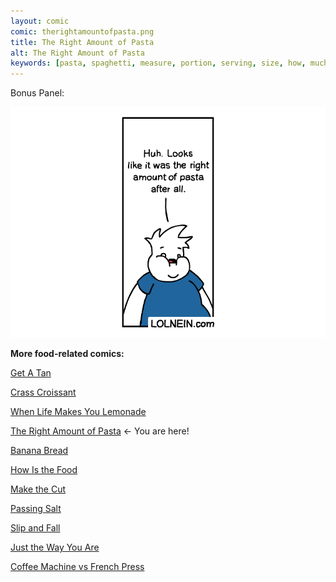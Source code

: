 ```yaml
---
layout: comic
comic: therightamountofpasta.png
title: The Right Amount of Pasta
alt: The Right Amount of Pasta
keywords: [pasta, spaghetti, measure, portion, serving, size, how, much, cooking, amount, right]
---
```


Bonus Panel:

![The Right Amount of Pasta Bonus](/images/therightamountofpasta_bonus.png)


__More food-related comics:__

[Get A Tan](https://lolnein.com/2018/09/05/getatan/)

[Crass Croissant](https://lolnein.com/2018/02/01/crasscroissant/)

[When Life Makes You Lemonade](https://lolnein.com/2019/08/29/whenlifemakesyoulemonade/)

[The Right Amount of Pasta](https://lolnein.com/2019/09/06/therightamountofpasta/) <- You are here!

[Banana Bread](https://lolnein.com/2019/09/18/bananabread/)

[How Is the Food](https://lolnein.com/2019/11/20/howisthefood/)

[Make the Cut](https://lolnein.com/2019/11/26/makethecut/)

[Passing Salt](https://lolnein.com/2020/02/07/passingsalt/)

[Slip and Fall](https://lolnein.com/2020/02/23/slipandfall/)

[Just the Way You Are](https://lolnein.com/2020/02/27/justthewayyouare/)

[Coffee Machine vs French Press](https://lolnein.com/2019/10/29/coffeemachinevsfrenchpress/)

